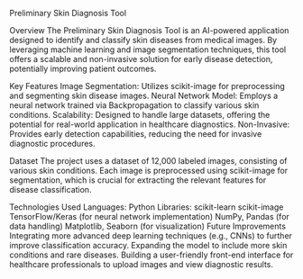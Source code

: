 Preliminary Skin Diagnosis Tool

Overview
The Preliminary Skin Diagnosis Tool is an AI-powered application designed to identify and classify skin diseases from medical images. By leveraging machine learning and image segmentation techniques, this tool offers a scalable and non-invasive solution for early disease detection, potentially improving patient outcomes.

Key Features
Image Segmentation: Utilizes scikit-image for preprocessing and segmenting skin disease images.
Neural Network Model: Employs a neural network trained via Backpropagation to classify various skin conditions.
Scalability: Designed to handle large datasets, offering the potential for real-world application in healthcare diagnostics.
Non-Invasive: Provides early detection capabilities, reducing the need for invasive diagnostic procedures.

Dataset
The project uses a dataset of 12,000 labeled images, consisting of various skin conditions. Each image is preprocessed using scikit-image for segmentation, which is crucial for extracting the relevant features for disease classification.

Technologies Used
Languages: Python
Libraries:
scikit-learn
scikit-image
TensorFlow/Keras (for neural network implementation)
NumPy, Pandas (for data handling)
Matplotlib, Seaborn (for visualization)
Future Improvements
Integrating more advanced deep learning techniques (e.g., CNNs) to further improve classification accuracy.
Expanding the model to include more skin conditions and rare diseases.
Building a user-friendly front-end interface for healthcare professionals to upload images and view diagnostic results.
